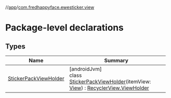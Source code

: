 //[app](../../index.md)/[com.fredhappyface.ewesticker.view](index.md)

# Package-level declarations

## Types

| Name | Summary |
|---|---|
| [StickerPackViewHolder](-sticker-pack-view-holder/index.md) | [androidJvm]<br>class [StickerPackViewHolder](-sticker-pack-view-holder/index.md)(itemView: [View](https://developer.android.com/reference/kotlin/android/view/View.html)) : [RecyclerView.ViewHolder](https://developer.android.com/reference/kotlin/androidx/recyclerview/widget/RecyclerView.ViewHolder.html) |
